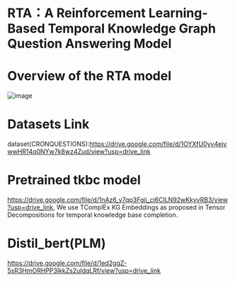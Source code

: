 # RTA：A Reinforcement Learning-Based Temporal Knowledge Graph Question Answering Model 
#  Overview of the RTA model
![image](https://github.com/pearlzy/Pearl/assets/93815014/3ff5a358-84e8-4657-a649-e04a66ba55cb)
# Datasets Link
dataset(CRONQUESTIONS):https://drive.google.com/file/d/1OYXfU0yv4ejvwwHR14q0NYw7k8wz4Zud/view?usp=drive_link
# Pretrained tkbc model
https://drive.google.com/file/d/1nAz6_y7qp3Fgji_ci6ClLN92wKkyvRB3/view?usp=drive_link, We use TComplEx KG Embeddings as proposed in Tensor Decompositions for temporal knowledge base completion.
# Distil_bert(PLM) 
https://drive.google.com/file/d/1ed2ggZ-5sR3HmORHPP3lkkZs2uIdqLRf/view?usp=drive_link
